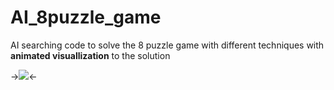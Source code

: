 # AI_8puzzle_game
AI searching code to solve the 8 puzzle game with different techniques with **animated visuallization** to the solution

->![](img.jpg)<-


